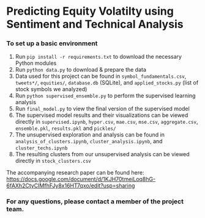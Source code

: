 # Predicting Equity Volatilty using Sentiment and Technical Analysis

### To set up a basic environment
1.  Run `pip install -r requirements.txt` to download the necessary Python modules
2.  Run `python data.py` to download & prepare the data
3. Data used for this project can be found in `symbol_fundamentals.csv`, `tweets*/`, `equities/`, `database.db` (SQLite), and `applied_stocks.py` (list of stock symbols we analyzed)
3. Run `python supervised_ensemble.py` to perform the supervised learning analysis
4. Run `final_model.py` to view the final version of the supervised model
5. The supervised model results and their visualizations can be viewed directly in `supervised.ipynb`, `hyper.csv`, `mae.csv`, `mse.csv`, `aggregate.csv`, `ensemble.pkl`, `results.pkl` and `pickles/`
6. The unsupervised exploration and analysis can be found in `analysis_of_clusters.ipynb`, `cluster_analysis.ipynb`, and `cluster_techs.ipynb`
7. The resulting clusters from our unsupervised analysis can be viewed directly in `stock_clusters.csv`

The accompanying research paper can be found here: https://docs.google.com/document/d/1KJH70tmeiLoq8hG-6fAXh2CtyCIMfhFJy8x16HT7qxo/edit?usp=sharing

### For any questions, please contact a member of the project team.

